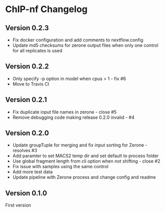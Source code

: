 # ChIP-nf Changelog

## Version 0.2.3

- Fix docker configuration and add comments to nextflow.config
- Update md5 checksums for zerone output files when only one control for all replicates is used

## Version 0.2.2

- Only specify -p option in model when cpus > 1 - fix #6
- Move to Travis CI

## Version 0.2.1

- Fix duplicate input file names in zerone - close #5
- Remove debugging code making release 0.2.0 invalid - #4

## Version 0.2.0

- Update groupTuple for merging and fix input sorting for Zerone - resolves #3
- Add paramter to set MACS2 temp dir and set default to process folder
- Use global fragment length from cli option when not shifting - close #2
- Fix issue with samples using the same control
- Add more test data
- Update pipeline with Zerone process and change config and readme

## Version 0.1.0

First version
